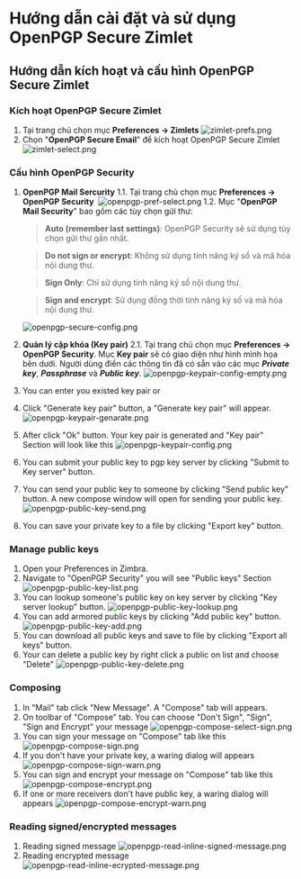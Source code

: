 # Hướng dẫn cài đặt và sử dụng OpenPGP Secure Zimlet
## Hướng dẫn kích hoạt và cấu hình OpenPGP Secure Zimlet
### Kích hoạt OpenPGP Secure Zimlet
1. Tại trang chủ chọn mục **Preferences -> Zimlets**
![zimlet-prefs.png](zimlet-prefs.png)
1. Chọn "**OpenPGP Secure Email**" để kích hoạt OpenPGP Secure Zimlet
![zimlet-select.png](zimlet-select.png)

### Cấu hình OpenPGP Security
1. **OpenPGP Mail Sercurity**
 1.1. Tại trang chủ chọn mục **Preferences -> OpenPGP Security**&nbsp;
![openpgp-pref-select.png](openpgp-pref-select.png)
 1.2. Mục "**OpenPGP Mail Security**" bao gồm các tùy chọn gửi thư:
   
   > **Auto (remember last settings)**: OpenPGP Security sẽ sử dụng tùy chọn gửi thư gần nhất.
   
   > **Do not sign or encrypt**: Không sử dụng tính năng ký số và mã hóa nội dung thư.
   
   > **Sign Only**: Chỉ sử dụng tính năng ký số nội dung thư.
   
   > **Sign and encrypt**: Sử dụng đồng thời tính năng ký số và mã hóa nội dung thư.
   
   ![openpgp-secure-config.png](openpgp-secure-config.png)
   
2. **Quản lý cặp khóa (Key pair)**
 2.1. Tại trang chủ chọn mục **Preferences -> OpenPGP Security**. Mục **Key pair** sẽ có giao diện như hình mình họa bên dưới. Người dùng điền các thông tin đã có sẵn vào các mục ***Private key***, ***Passphrase*** và ***Public key***.
 ![openpgp-keypair-config-empty.png](openpgp-keypair-config-empty.png)
1. You can enter you existed key pair or
1. Click "Generate key pair" button, a "Generate key pair" will appear.
![openpgp-keypair-genarate.png](openpgp-keypair-genarate.png)
1. After click "Ok" button. Your key pair is generated and "Key pair" Section will look like this
![openpgp-keypair-config.png](openpgp-keypair-config.png)
1. You can submit your public key to pgp key server by clicking "Submit to Key server" button.
1. You can send your public key to someone by clicking "Send public key" button. A new compose window will open for sending your public key.
![openpgp-public-key-send.png](openpgp-public-key-send.png)
1. You can save your private key to a file by clicking "Export key" button.

### Manage public keys
1. Open your Preferences in Zimbra.
1. Navigate to "OpenPGP Security" you will see "Public keys" Section
![openpgp-public-key-list.png](openpgp-public-key-list.png)
1. You can lookup someone's public key on key server by clicking "Key server lookup" button.
![openpgp-public-key-lookup.png](openpgp-public-key-lookup.png)
1. You can add armored public keys by clicking "Add public key" button.
![openpgp-public-key-add.png](openpgp-public-key-add.png)
1. You can download all public keys and save to file by clicking "Export all keys" button.
1. Your can delete a public key by right click a public on list and choose "Delete"
![openpgp-public-key-delete.png](openpgp-public-key-delete.png)

### Composing
1. In "Mail" tab click "New Message". A "Compose" tab will appears.
1. On toolbar of "Compose" tab. You can choose "Don't Sign", "Sign", "Sign and Encrypt" your message
![openpgp-compose-select-sign.png](openpgp-compose-select-sign.png)
1. You can sign your message on "Compose" tab like this
![openpgp-compose-sign.png](openpgp-compose-sign.png)
1. If you don't have your private key, a waring dialog will appears
![openpgp-compose-sign-warn.png](openpgp-compose-sign-warn.png)
1. You can sign and encrypt your message on "Compose" tab like this
![openpgp-compose-encrypt.png](openpgp-compose-encrypt.png)
1. If one or more receivers don't have public key, a waring dialog will appears
![openpgp-compose-encrypt-warn.png](openpgp-compose-encrypt-warn.png)

### Reading signed/encrypted messages
1. Reading signed message
![openpgp-read-inline-signed-message.png](openpgp-read-inline-signed-message.png)
1. Reading encrypted message
![openpgp-read-inline-ecrypted-message.png](openpgp-read-inline-ecrypted-message.png)
